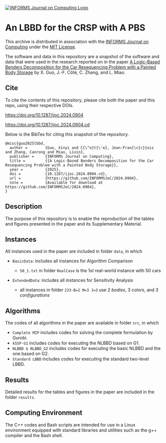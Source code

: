 [![INFORMS Journal on Computing Logo](https://INFORMSJoC.github.io/logos/INFORMS_Journal_on_Computing_Header.jpg)](https://pubsonline.informs.org/journal/ijoc)

# An LBBD for the CRSP with A PBS

This archive is distributed in association with the [INFORMS Journal on
Computing](https://pubsonline.informs.org/journal/ijoc) under the [MIT License](LICENSE).

The software and data in this repository are a snapshot of the software and data
that were used in the research reported on in the paper 
[A Logic-Based Benders Decomposition for the Car Resequencing Problem with a Painted Body Storage](https://doi.org/10.1287/ijoc.2024.0904) by X. Guo, J.-F. Côté, C. Zhang, and L. Miao.


## Cite

To cite the contents of this repository, please cite both the paper and this repo, using their respective DOIs.

https://doi.org/10.1287/ijoc.2024.0904

https://doi.org/10.1287/ijoc.2024.0904.cd

Below is the BibTex for citing this snapshot of the repository.

```
@misc{guo2025lbbd,
  author =        {Guo, Xinyi and C{\^o}t{\'e}, Jean-Fran{\c{c}}ois and Zhang, Canrong and Miao, Lixin},
  publisher =     {INFORMS Journal on Computing},
  title =         {{A Logic-Based Benders Decomposition for the Car Resequencing Problem with a Painted Body Storage}},
  year =          {2025},
  doi =           {10.1287/ijoc.2024.0904.cd},
  url =           {https://github.com/INFORMSJoC/2024.0904},
  note =          {Available for download at https://github.com/INFORMSJoC/2024.0904},
}
```

## Description

The purpose of this repository is to enable the reproduction of the tables and figures presented in the paper and its Supplementary Material.


## Instances

All instances used in the paper are included in folder `data`, in which

- `BasicData`: includes all instances for Algorithm Comparison
  
  * `50_1.txt` in folder `RealCase` is the 1*st* real-world instance with 50 cars
  
- `ExtendedData`: includes all instances for Sensitivity Analysis

  * all instances in folder `233-B=2 M=3 J=3` use 2 _bodies_, 3 _colors_, and 3 _configurations_

 
## Algorithms

The codes of all algorithms in the paper are available in folder `src`, in which

- `Complete MIP` includes codes for solving the complete formulation by Gurobi.
- `kSSP-G1` includes codes for executing the NLBBD based on G1.
- `NLBBD & NLBBD_G2` includes codes for executing the basic NLBBD and the one based on G2.
- `Standard LBBD` includes codes for executing the standard two-level LBBD.

## Results

Detailed results for the tables and figures in the paper are included in the folder `results`.


## Computing Environment

The C++ codes and Bash scripts are intended for use in a Linux environment equipped with standard libraries and utilities such as the g++ compiler and the Bash shell.
